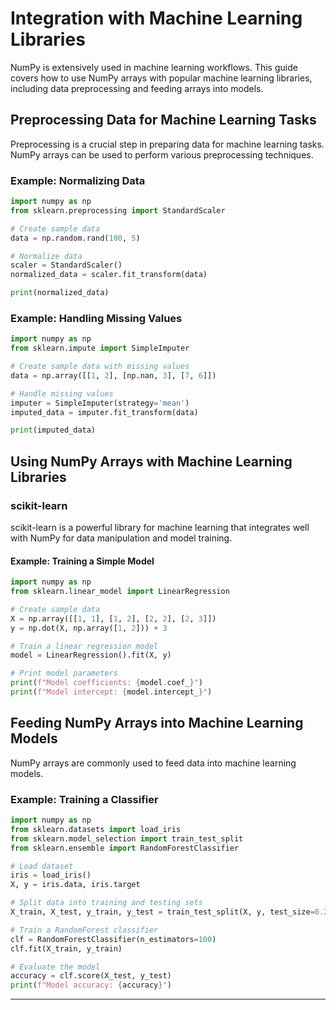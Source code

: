 # Integration with Machine Learning Libraries

NumPy is extensively used in machine learning workflows. This guide covers how to use NumPy arrays with popular machine learning libraries, including data preprocessing and feeding arrays into models.

## Preprocessing Data for Machine Learning Tasks

Preprocessing is a crucial step in preparing data for machine learning tasks. NumPy arrays can be used to perform various preprocessing techniques.

### Example: Normalizing Data

```python
import numpy as np
from sklearn.preprocessing import StandardScaler

# Create sample data
data = np.random.rand(100, 5)

# Normalize data
scaler = StandardScaler()
normalized_data = scaler.fit_transform(data)

print(normalized_data)
```

### Example: Handling Missing Values

```python
import numpy as np
from sklearn.impute import SimpleImputer

# Create sample data with missing values
data = np.array([[1, 2], [np.nan, 3], [7, 6]])

# Handle missing values
imputer = SimpleImputer(strategy='mean')
imputed_data = imputer.fit_transform(data)

print(imputed_data)
```

## Using NumPy Arrays with Machine Learning Libraries

### scikit-learn

scikit-learn is a powerful library for machine learning that integrates well with NumPy for data manipulation and model training.

#### Example: Training a Simple Model

```python
import numpy as np
from sklearn.linear_model import LinearRegression

# Create sample data
X = np.array([[1, 1], [1, 2], [2, 2], [2, 3]])
y = np.dot(X, np.array([1, 2])) + 3

# Train a linear regression model
model = LinearRegression().fit(X, y)

# Print model parameters
print(f"Model coefficients: {model.coef_}")
print(f"Model intercept: {model.intercept_}")
```


## Feeding NumPy Arrays into Machine Learning Models

NumPy arrays are commonly used to feed data into machine learning models.

### Example: Training a Classifier

```python
import numpy as np
from sklearn.datasets import load_iris
from sklearn.model_selection import train_test_split
from sklearn.ensemble import RandomForestClassifier

# Load dataset
iris = load_iris()
X, y = iris.data, iris.target

# Split data into training and testing sets
X_train, X_test, y_train, y_test = train_test_split(X, y, test_size=0.2, random_state=42)

# Train a RandomForest classifier
clf = RandomForestClassifier(n_estimators=100)
clf.fit(X_train, y_train)

# Evaluate the model
accuracy = clf.score(X_test, y_test)
print(f"Model accuracy: {accuracy}")
```

---